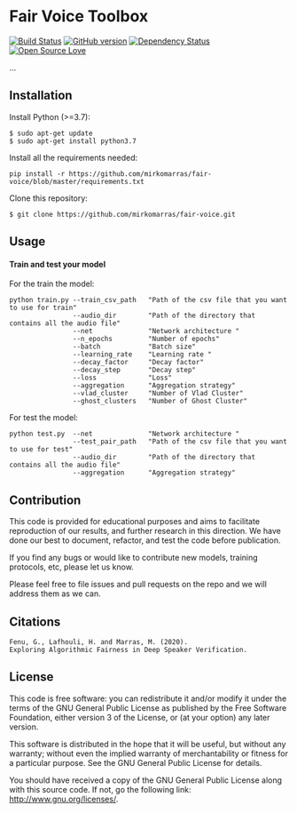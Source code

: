 # Fair Voice Toolbox
[![Build Status](https://travis-ci.org/pages-themes/cayman.svg?branch=master)](https://travis-ci.org/pages-themes/cayman)
[![GitHub version](https://badge.fury.io/gh/boennemann%2Fbadges.svg)](http://badge.fury.io/gh/boennemann%2Fbadges)
[![Dependency Status](https://david-dm.org/boennemann/badges.svg)](https://david-dm.org/boennemann/badges)
[![Open Source Love](https://badges.frapsoft.com/os/gpl/gpl.svg?v=102)](https://github.com/ellerbrock/open-source-badge/)

...

## Installation

Install Python (>=3.7):
```
$ sudo apt-get update
$ sudo apt-get install python3.7
```
Install all the requirements needed:
```
pip install -r https://github.com/mirkomarras/fair-voice/blob/master/requirements.txt
```
Clone this repository:
```
$ git clone https://github.com/mirkomarras/fair-voice.git
```

## Usage

#### Train and test your model


For the train the model:
```
python train.py --train_csv_path   "Path of the csv file that you want to use for train"
                --audio_dir        "Path of the directory that contains all the audio file"
                --net              "Network architecture "
                --n_epochs         "Number of epochs"
                --batch            "Batch size"
                --learning_rate    "Learning rate "
                --decay_factor     "Decay factor"
                --decay_step       "Decay step"
                --loss             "Loss"
                --aggregation      "Aggregation strategy"
                --vlad_cluster     "Number of Vlad Cluster"
                --ghost_clusters   "Number of Ghost Cluster"
```

For test the model:
```
python test.py  --net              "Network architecture "       
                --test_pair_path   "Path of the csv file that you want to use for test"
                --audio_dir        "Path of the directory that contains all the audio file"
                --aggregation      "Aggregation strategy"
```

## Contribution
This code is provided for educational purposes and aims to facilitate reproduction of our results, and further research
in this direction. We have done our best to document, refactor, and test the code before publication.

If you find any bugs or would like to contribute new models, training protocols, etc, please let us know.

Please feel free to file issues and pull requests on the repo and we will address them as we can.

## Citations

```
Fenu, G., Lafhouli, H. and Marras, M. (2020).
Exploring Algorithmic Fairness in Deep Speaker Verification.
```

## License
This code is free software: you can redistribute it and/or modify it under the terms of the GNU General Public License as published by the Free Software Foundation, either version 3 of the License, or (at your option) any later version.

This software is distributed in the hope that it will be useful, but without any warranty; without even the implied warranty of merchantability or fitness for a particular purpose. See the GNU General Public License for details.

You should have received a copy of the GNU General Public License along with this source code. If not, go the following link: http://www.gnu.org/licenses/.
